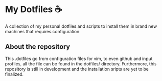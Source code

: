 # My Dotfiles :coffee:
A collection of my personal dotfiles and scripts to install them in brand new machines that requires configuration

## About the repository
This .dotfiles go from configuration files for vim, to even github and input profiles, all the file can be found in the dotfiles/ directory. Furthermore, this repository is still in development and the installation sripts are yet to be finalized.
